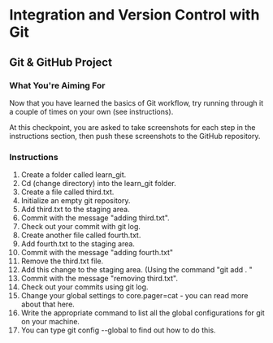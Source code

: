 # Integration and Version Control with Git

## Git & GitHub Project

### What You're Aiming For

Now that you have learned the basics of Git workflow, try running through it a couple of times on your own (see instructions).

At this checkpoint, you are asked to take screenshots for each step in the instructions section, then push these screenshots to the GitHub repository.  


### Instructions

01. Create a folder called learn_git.
02. Cd (change directory) into the learn_git folder.
03. Create a file called third.txt.
04. Initialize an empty git repository.
05. Add third.txt to the staging area.
06. Commit with the message "adding third.txt".
07. Check out your commit with git log.
08. Create another file called fourth.txt.
09. Add fourth.txt to the staging area.
10. Commit with the message "adding fourth.txt"
11. Remove the third.txt file.
12. Add this change to the staging area. (Using the command "git add . "
13. Commit with the message "removing third.txt".
14. Check out your commits using git log.
15. Change your global settings to core.pager=cat - you can read more about that here.
16. Write the appropriate command to list all the global configurations for git on your machine.
17. You can type git config --global to find out how to do this.

